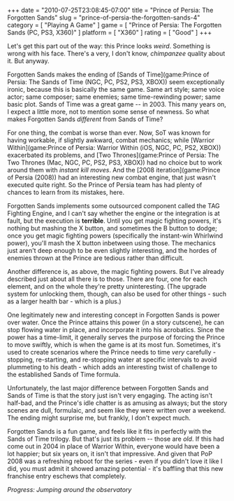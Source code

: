 +++
date = "2010-07-25T23:08:45-07:00"
title = "Prince of Persia: The Forgotten Sands"
slug = "prince-of-persia-the-forgotten-sands-4"
category = [ "Playing A Game" ]
game = [ "Prince of Persia: The Forgotten Sands (PC, PS3, X360)" ]
platform = [ "X360" ]
rating = [ "Good" ]
+++

Let's get this part out of the way: this Prince looks <i>weird</i>.  Something is wrong with his face.  There's a very, I don't know, <i>chimpanzee</i> quality about it.  But anyway.

Forgotten Sands makes the ending of [Sands of Time](game:Prince of Persia: The Sands of Time (NGC, PC, PS2, PS3, XBOX)) seem exceptionally ironic, because this is basically the same game.  Same art style; same voice actor; same composer; same enemies; same time-rewinding power; same basic plot.  Sands of Time was a great game -- in 2003.  This many years on, I expect a little more, not to mention some sense of newness.  So what makes Forgotten Sands <i>different</i> from Sands of Time?

For one thing, the combat is worse than ever.  Now, SoT was known for having workable, if slightly awkward, combat mechanics; while [Warrior Within](game:Prince of Persia: Warrior Within (iOS, NGC, PC, PS2, XBOX)) exacerbated its problems, and [Two Thrones](game:Prince of Persia: The Two Thrones (Mac, NGC, PC, PS2, PS3, XBOX)) had no choice but to work around them with <i>instant kill moves</i>.  And the [2008 iteration](game:Prince of Persia (2008)) had an interesting new combat engine, that just wasn't executed quite right.  So the Prince of Persia team has had plenty of chances to learn from its mistakes, here.

Forgotten Sands implements some outsourced component called the TAG Fighting Engine, and I can't say whether the engine or the integration is at fault, but the execution is <b>terrible</b>.  Until you get magic fighting powers, it's nothing but mashing the X button, and sometimes the B button to dodge; once you get magic fighting powers (specifically the instant-win Whirlwind power), you'll mash the X button inbetween using those.  The mechanics just aren't deep enough to be even slightly interesting, and the hordes of enemies thrown at the Prince are tedious rather than difficult.

Another difference is, as above, the magic fighting powers.  But I've already described just about all there is to those.  There are four, one for each element, and on the whole they're pretty uninteresting.  (The upgrade system for unlocking them, though, can also be used for other things - such as a larger health bar - which is a plus.)

One legitimately new and interesting concept in Forgotten Sands is power over water.  Once the Prince attains this power (in a story cutscene), he can stop flowing water in place, and incorporate it into his acrobatics.  Since the power has a time-limit, it generally serves the purpose of forcing the Prince to move swiftly, which is when the game is at its most fun.  Sometimes, it's used to create scenarios where the Prince needs to time <i>very</i> carefully - stopping, re-starting, and re-stopping water at specific intervals to avoid plummeting to his death - which adds an interesting twist of challenge to the established Sands of Time formula.

Unfortunately, the last major difference between Forgotten Sands and Sands of Time is that the story just isn't very engaging.  The acting isn't half-bad, and the Prince's idle chatter is as amusing as always; but the story scenes are dull, formulaic, and seem like they were written over a weekend.  The ending might surprise me, but frankly, I don't expect much.

Forgotten Sands is a fun game, and feels like it fits in perfectly with the Sands of Time trilogy.  But that's just its problem -- those are <i>old</i>.  If this had come out in 2004 in place of Warrior Within, everyone would have been a lot happier; but six years on, it isn't that impressive.  And given that PoP 2008 was a refreshing reboot for the series - even if you didn't love it like I did, you must admit it showed amazing potential - it's baffling that this new franchise entry eschews that completely.

<i>Progress: Jumping around the observatory</i>